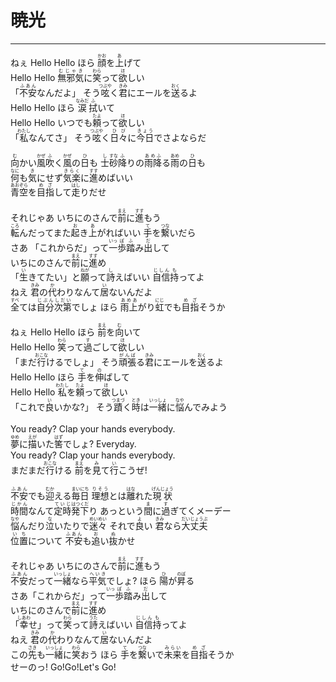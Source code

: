 # 暁光
---
<lyric>
ねぇ Hello Hello ほら <ruby>顔<rt>かお</rt></ruby>を<ruby>上<rt>あ</rt></ruby>げて<br/>
Hello Hello <ruby>無邪気<rt>むじゃき</rt></ruby>に<ruby>笑<rt>わら</rt></ruby>って<ruby>欲<rt>ほ</rt></ruby>しい<br/>
「<ruby>不安<rt>ふあん</rt></ruby>なんだよ」 そう<ruby>呟<rt>つぶや</rt></ruby>く<ruby>君<rt>きみ</rt></ruby>にエールを<ruby>送<rt>おく</rt></ruby>るよ<br/>
Hello Hello ほら <ruby>涙<rt>なみだ</rt></ruby><ruby>拭<rt>ふ</rt></ruby>いて<br/>
Hello Hello いつでも<ruby>頼<rt>たよ</rt></ruby>って<ruby>欲<rt>ほ</rt></ruby>しい<br/>
「<ruby>私<rt>わたし</rt></ruby>なんてさ」 そう<ruby>呟<rt>つぶや</rt></ruby>く<ruby>日々<rt>ひび</rt></ruby>に<ruby>今日<rt>きょう</rt></ruby>でさよならだ<br/>
<br/>
<ruby>向<rt>む</rt></ruby>かい<ruby>風<rt>かぜ</rt></ruby><ruby>吹<rt>ふ</rt></ruby>く<ruby>風<rt>かぜ</rt></ruby>の<ruby>日<rt>ひ</rt></ruby>も <ruby>士<rt>し</rt></ruby><ruby>砂<rt>すな</rt></ruby><ruby>降<rt>ふ</rt></ruby>りの<ruby>雨降<rt>あめふ</rt></ruby>る<ruby>雨<rt>あめ</rt></ruby>の<ruby>日<rt>ひ</rt></ruby>も<br/>
<ruby>何<rt>なに</rt></ruby>も<ruby>気<rt>き</rt></ruby>にせず<ruby>気楽<rt>きらく</rt></ruby>に<ruby>進<rt>すす</rt></ruby>めばいい<br/>
<ruby>青空<rt>あおぞら</rt></ruby>を<ruby>目指<rt>めざ</rt></ruby>して<ruby>走<rt>はし</rt></ruby>りだせ<br/>
<br/>
それじゃあ いちにのさんで<ruby>前<rt>まえ</rt></ruby>に<ruby>進<rt>すす</rt></ruby>もう<br/>
<ruby>転<rt>ころ</rt></ruby>んだってまた<ruby>起<rt>お</rt></ruby>き<ruby>上<rt>あ</rt></ruby>がればいい <ruby>手<rt>て</rt></ruby>を<ruby>繋<rt>つな</rt></ruby>いだら<br/>
さあ 「これからだ」って<ruby>一<rt>いっ</rt></ruby><ruby>歩<rt>ぽ</rt></ruby><ruby>踏<rt>ふ</rt></ruby>み<ruby>出<rt>だ</rt></ruby>して<br/>
いちにのさんで<ruby>前<rt>まえ</rt></ruby>に<ruby>進<rt>すす</rt></ruby>め<br/>
「<ruby>生<rt>い</rt></ruby>きてたい」と<ruby>願<rt>ねが</rt></ruby>って<ruby>詩<rt>し</rt></ruby>えばいい <ruby>自信<rt>じしん</rt></ruby><ruby>持<rt>も</rt></ruby>ってよ<br/>
ねえ <ruby>君<rt>きみ</rt></ruby>の<ruby>代<rt>か</rt></ruby>わりなんて<ruby>居<rt>い</rt></ruby>ないんだよ<br/>
<ruby>全<rt>すべ</rt></ruby>ては<ruby>自分<rt>じぶん</rt></ruby><ruby>次第<rt>しだい</rt></ruby>でしょ ほら <ruby>雨上<rt>あめあ</rt></ruby>がり<ruby>虹<rt>にじ</rt></ruby>でも<ruby>目指<rt>めざ</rt></ruby>そうか<br/>
<br/>
ねぇ Hello Hello ほら <ruby>前<rt>まえ</rt></ruby>を<ruby>向<rt>む</rt></ruby>いて<br/>
Hello Hello <ruby>笑<rt>わら</rt></ruby>って<ruby>過<rt>す</rt></ruby>ごして<ruby>欲<rt>ほ</rt></ruby>しい<br/>
「まだ<ruby>行<rt>おこな</rt></ruby>けるでしょ」 そう<ruby>頑張<rt>がんば</rt></ruby>る<ruby>君<rt>きみ</rt></ruby>にエールを<ruby>送<rt>おく</rt></ruby>るよ<br/>
Hello Hello ほら <ruby>手<rt>て</rt></ruby>を<ruby>伸<rt>の</rt></ruby>ばして<br/>
Hello Hello <ruby>私<rt>わたし</rt></ruby>を<ruby>頼<rt>たよ</rt></ruby>って<ruby>欲<rt>ほ</rt></ruby>しい<br/>
「これで<ruby>良<rt>い</rt></ruby>いかな?」 そう<ruby>蹟<rt>つまづ</rt></ruby>く<ruby>時<rt>とき</rt></ruby>は<ruby>一緒<rt>いっしょ</rt></ruby>に<ruby>悩<rt>なや</rt></ruby>んでみよう<br/>
<br/>
You ready? Clap your hands everybody.<br/>
<ruby>夢<rt>ゆめ</rt></ruby>に<ruby>描<rt>えが</rt></ruby>いた<ruby>筈<rt>はず</rt></ruby>でしょ? Everyday.<br/>
You ready? Clap your hands everybody.<br/>
まだまだ<ruby>行<rt>おこな</rt></ruby>ける <ruby>前<rt>まえ</rt></ruby>を<ruby>見<rt>み</rt></ruby>て<ruby>行<rt>い</rt></ruby>こうぜ!<br/>
<br/>
<ruby>不安<rt>ふあん</rt></ruby>でも<ruby>迎<rt>むか</rt></ruby>える<ruby>毎日<rt>まいにち</rt></ruby> <ruby>理想<rt>りそう</rt></ruby>とは<ruby>離<rt>はな</rt></ruby>れた<ruby>現状<rt>げんじょう</rt></ruby><br/>
<ruby>時間<rt>じかん</rt></ruby>なんて<ruby>定時<rt>ていじ</rt></ruby><ruby>発<rt>はつ</rt></ruby><ruby>下<rt>くだ</rt></ruby>り あっという<ruby>間<rt>ま</rt></ruby>に<ruby>過<rt>す</rt></ruby>ぎてくメーデー<br/>
<ruby>悩<rt>なや</rt></ruby>んだり<ruby>泣<rt>な</rt></ruby>いたりで<ruby>迷々<rt>めいめい</rt></ruby> それで<ruby>良<rt>よ</rt></ruby>い <ruby>君<rt>きみ</rt></ruby>なら<ruby>大丈夫<rt>だいじょうぶ</rt></ruby><br/>
<ruby>位置<rt>いち</rt></ruby>について <ruby>不安<rt>ふあん</rt></ruby>も<ruby>追<rt>お</rt></ruby>い<ruby>抜<rt>ぬ</rt></ruby>かせ<br/>
<br/>
それじゃあ いちにのさんで<ruby>前<rt>まえ</rt></ruby>に<ruby>進<rt>すす</rt></ruby>もう<br/>
<ruby>不安<rt>ふあん</rt></ruby>だって<ruby>一緒<rt>いっしょ</rt></ruby>なら<ruby>平気<rt>へいき</rt></ruby>でしょ? ほら <ruby>陽<rt>ひ</rt></ruby>が<ruby>昇<rt>のぼ</rt></ruby>る<br/>
さあ「これからだ」って<ruby>一<rt>いっ</rt></ruby><ruby>歩<rt>ぽ</rt></ruby><ruby>踏<rt>ふ</rt></ruby>み<ruby>出<rt>だ</rt></ruby>して<br/>
いちにのさんで<ruby>前<rt>まえ</rt></ruby>に<ruby>進<rt>すす</rt></ruby>め<br/>
「<ruby>幸<rt>しあわ</rt></ruby>せ」って<ruby>笑<rt>わら</rt></ruby>って<ruby>詩<rt>うた</rt></ruby>えばいい <ruby>自信<rt>じしん</rt></ruby><ruby>持<rt>も</rt></ruby>ってよ<br/>
ねえ <ruby>君<rt>きみ</rt></ruby>の<ruby>代<rt>か</rt></ruby>わりなんて<ruby>居<rt>い</rt></ruby>ないんだよ<br/>
この<ruby>先<rt>さき</rt></ruby>も<ruby>一緒<rt>いっしょ</rt></ruby>に<ruby>笑<rt>わら</rt></ruby>おう ほら <ruby>手<rt>て</rt></ruby>を<ruby>繋<rt>つな</rt></ruby>いで<ruby>未来<rt>みらい</rt></ruby>を<ruby>目指<rt>めざ</rt></ruby>そうか<br/>
せーのっ! Go!Go!Let's Go!<br/>
</lyric>
